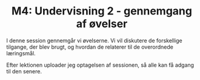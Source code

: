 <h1 align="center">M4: Undervisning 2 - gennemgang af øvelser</h1>

I denne session gennemgår vi øvelserne. Vi vil diskutere de forskellige tilgange, der blev brugt, og hvordan de relaterer til de overordnede læringsmål.

Efter lektionen uploader jeg optagelsen af sessionen, så alle kan få adgang til den senere.


